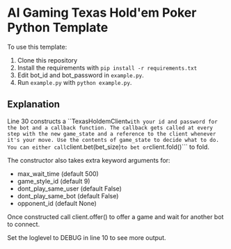 # AI Gaming Texas Hold'em Poker Python Template

To use this template:
1. Clone this repository
2. Install the requirements with ```pip install -r requirements.txt```
3. Edit bot_id and bot_password in ```example.py```.
3. Run ```example.py``` with ```python example.py```.

## Explanation

Line 30 constructs a ``TexasHoldemClient``` with your id and password for the bot and a callback function.
The callback gets called at every step with the new game_state and a reference to the client whenever it's your move.
Use the contents of game_state to decide what to do. You can either call ```client.bet(bet_size)``` to bet or
```client.fold()``` to fold.

The constructor also takes extra keyword arguments for:

* max_wait_time (default 500)
* game_style_id (default 9)
* dont_play_same_user (default False)
* dont_play_same_bot (default False)
* opponent_id (default None)

Once constructed call client.offer() to offer a game and wait for another bot to connect.

Set the loglevel to DEBUG in line 10 to see more output.

